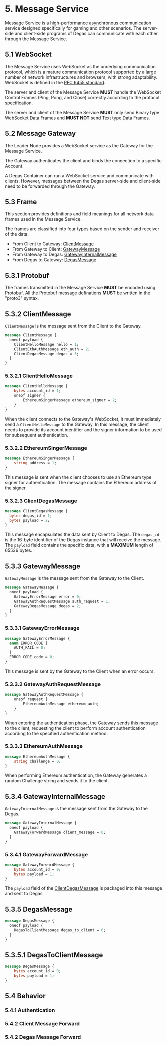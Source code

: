 # 5. Message Service

Message Service is a high-performance asynchronous communication service designed specifically for gaming and other scenarios. The server-side and client-side programs of Degas can communicate with each other through the Message Service. 


## 5.1 WebSocket

The Message Service uses WebSocket as the underlying communication protocol, which is a mature communication protocol supported by a large number of network infrastructures and browsers, with strong adaptability. WebSocket is defined in the [RFC 6455 standard](https://www.rfc-editor.org/rfc/rfc6455).

The server and client of the Message Service **MUST** handle the WebSocket Control Frames (Ping, Pong, and Close) correctly according to the protocol specification.

The server and client of the Message Service **MUST** only send Binary type WebSocket Data Frames and **MUST NOT** send Text type Data Frames.

## 5.2 Message Gateway
The Leader Node provides a WebSocket service as the Gateway for the Message Service.

The Gateway authenticates the client and binds the connection to a specific Account.

A Degas Container can run a WebSocket service and communicate with clients. However, messages between the Degas server-side and client-side need to be forwarded through the Gateway.

## 5.3 Frame

This section provides definitions and field meanings for all network data frames used in the Message Service.

The frames are classified into four types based on the sender and receiver of the data:

- From Client to Gateway: [ClientMessage](#532-clientmessage)
- From Gateway to Client: [GatewayMessage](#533-gatewaymessage)
- From Gateway to Degas: [GatewayInternalMessage](#534-gatewayinternalmessage)
- From Degas to Gateway: [DegasMessage](#535-degasmessage)


## 5.3.1 Protobuf

The frames transmitted in the Message Service **MUST** be encoded using Protobuf. All the Protobuf message definations **MUST** be written in the "proto3" syntax. 

## 5.3.2 ClientMessage

`ClientMessage` is the message sent from the Client to the Gateway.

```protobuf
message ClientMessage {
  oneof payload {
    ClientHelloMessage hello = 1;
    ClientEthAuthMessage eth_auth = 2;
    ClientDegasMessage degas = 3;
  }
}
```


### 5.3.2.1 ClientHelloMessage

```protobuf
message ClientHelloMessage {
    bytes account_id = 1;
    oneof signer {
        EthereumSingerMessage ethereum_signer = 2;
    }
}
```
When the client connects to the Gateway's WebSocket, it must immediately send a `ClientHelloMessage` to the Gateway. In this message, the client needs to provide its account identifier and the signer information to be used for subsequent authentication.

### 5.3.2.2 EthereumSingerMessage
```protobuf
message EthereumSingerMessage {
    string address = 1;
}
```
This message is sent when the client chooses to use an Ethereum type signer for authentication. The message contains the Ethereum address of the signer.

### 5.3.2.3 ClientDegasMessage
```protobuf
message ClientDegasMessage {
  bytes degas_id = 1;
  bytes payload = 2;
}
```
This message encapsulates the data sent by Client to Degas. The `degas_id` is the 16-byte identifier of the Degas instance that will receive the message. The `payload` field contains the specific data, with a **MAXIMUM** length of 65536 bytes.

## 5.3.3 GatewayMessage

`GatewayMessage` is the message sent from the Gateway to the Client.

```protobuf
message GatewayMessage {
  oneof payload {
    GatewayErrorMessage error = 0;
    GatewayAuthRequestMessage auth_request = 1;
    GatewayDegasMessage degas = 2;
  }
}
```

### 5.3.3.1 GatewayErrorMessage
```protobuf
message GatewayErrorMessage {
  enum ERROR_CODE {
    AUTH_FAIL = 0;
  }
  ERROR_CODE code = 0;
}
```
This message is sent by the Gateway to the Client when an error occurs.

### 5.3.3.2 GatewayAuthRequestMessage
```protobuf
message GatewayAuthRequestMessage {
    oneof request {
        EthereumAuthMessage ethereum_auth;
    }
}
```
When entering the authentication phase, the Gateway sends this message to the client, requesting the client to perform account authentication according to the specified authentication method.

### 5.3.3.3 EthereumAuthMessage
```protobuf
message EthereumAuthMessage {
    string challenge = 0;
}
```
When performing Ethereum authentication, the Gateway generates a random Challenge string and sends it to the client.

## 5.3.4 GatewayInternalMessage
`GatewayInternalMessage` is the message sent from the Gateway to the Degas.

```protobuf
message GatewayInternalMessage {
  oneof payload {
    GatewayForwardMessage client_message = 0;
  }
}
```

### 5.3.4.1 GatewayForwardMessage
```protobuf
message GatewayForwardMessage {
    bytes account_id = 0;
    bytes payload = 1;
}
```
The `payload` field of the [ClientDegasMessage](#5323-clientdegasmessage) is packaged into this message and sent to Degas.

## 5.3.5 DegasMessage

```protobuf
message DegasMessage {
  oneof payload {
    DegasToClientMessage degas_to_client = 0;
  }
}
```

## 5.3.5.1 DegasToClientMessage
```protobuf
message DegasMessage {
    bytes account_id = 0;
    bytes payload = 1;
}
```

## 5.4 Behavior

### 5.4.1 Authentication

### 5.4.2 Client Message Forward

### 5.4.2 Degas Message Forward





